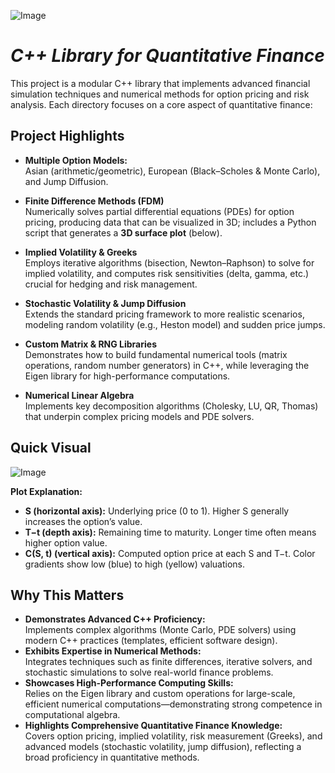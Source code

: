 ![Image](https://github.com/user-attachments/assets/29cc2164-c237-41e2-8638-6d2865639ef6)

# *C++ Library for Quantitative Finance*

This project is a modular C++ library that implements advanced financial simulation techniques and numerical methods for option pricing and risk analysis. Each directory focuses on a core aspect of quantitative finance:

## Project Highlights

- **Multiple Option Models:**  
  Asian (arithmetic/geometric), European (Black–Scholes & Monte Carlo), and Jump Diffusion.

- **Finite Difference Methods (FDM)**  
  Numerically solves partial differential equations (PDEs) for option pricing, producing data that can be visualized in 3D; includes a Python script that generates a **3D surface plot** (below).

- **Implied Volatility & Greeks**  
  Employs iterative algorithms (bisection, Newton–Raphson) to solve for implied volatility, and computes risk sensitivities (delta, gamma, etc.) crucial for hedging and risk management.

- **Stochastic Volatility & Jump Diffusion**  
  Extends the standard pricing framework to more realistic scenarios, modeling random volatility (e.g., Heston model) and sudden price jumps.

- **Custom Matrix & RNG Libraries**  
  Demonstrates how to build fundamental numerical tools (matrix operations, random number generators) in C++, while leveraging the Eigen library for high-performance computations.

- **Numerical Linear Algebra**  
  Implements key decomposition algorithms (Cholesky, LU, QR, Thomas) that underpin complex pricing models and PDE solvers.

## Quick Visual
![Image](https://github.com/user-attachments/assets/a6085212-5ee3-4c52-86e9-a8278f8e9d02)

**Plot Explanation:**  
- **S (horizontal axis):** Underlying price (0 to 1). Higher S generally increases the option’s value.  
- **T−t (depth axis):** Remaining time to maturity. Longer time often means higher option value.  
- **C(S, t) (vertical axis):** Computed option price at each S and T−t. Color gradients show low (blue) to high (yellow) valuations.

## Why This Matters
- **Demonstrates Advanced C++ Proficiency:**  
  Implements complex algorithms (Monte Carlo, PDE solvers) using modern C++ practices (templates, efficient software design).
- **Exhibits Expertise in Numerical Methods:**  
  Integrates techniques such as finite differences, iterative solvers, and stochastic simulations to solve real-world finance problems.
- **Showcases High-Performance Computing Skills:**  
  Relies on the Eigen library and custom operations for large-scale, efficient numerical computations—demonstrating strong competence in computational algebra.
- **Highlights Comprehensive Quantitative Finance Knowledge:**  
  Covers option pricing, implied volatility, risk measurement (Greeks), and advanced models (stochastic volatility, jump diffusion), reflecting a broad proficiency in quantitative methods.
